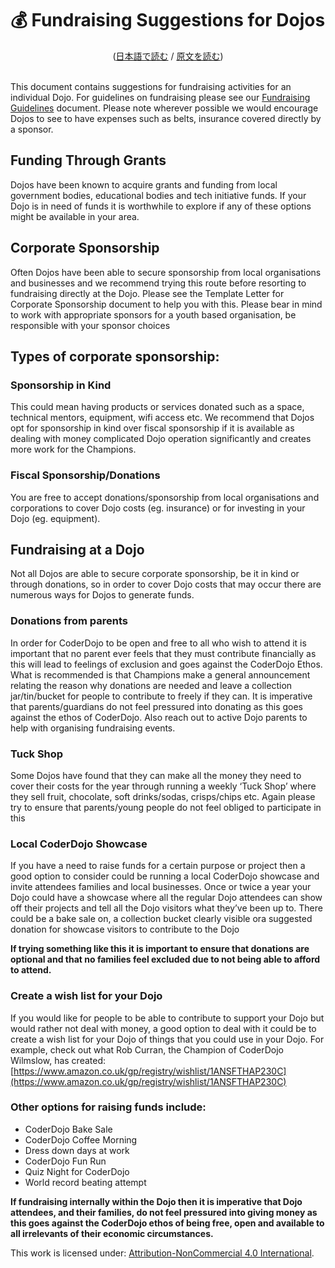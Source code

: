 # 💰 Fundraising Suggestions for Dojos
<center>(<a href="/docs/fundraising-methods">日本語で読む</a> / <a href="https://github.com/CoderDojo/kata-archive/blob/master/files/Fundraising_Methods.pdf">原文を読む</a>)</center>
<br/>

This document contains suggestions for fundraising activities for an individual Dojo. For guidelines on fundraising please see our [Fundraising Guidelines](/docs/fundraising-guidelines) document. Please note wherever possible we would encourage Dojos to see to have expenses such as belts, insurance covered directly by a sponsor.

## Funding Through Grants

Dojos have been known to acquire grants and funding from local government bodies, educational bodies and tech initiative funds. If your Dojo is in need of funds it is worthwhile to explore if any of these options might be available in your area.

## Corporate Sponsorship

Often Dojos have been able to secure sponsorship from local organisations and businesses and we recommend trying this route before resorting to fundraising directly at the Dojo. Please see the Template Letter for Corporate Sponsorship document to help you with this. Please bear in mind to work with appropriate sponsors for a youth based organisation, be responsible with your sponsor choices

## Types of corporate sponsorship:

### Sponsorship in Kind

This could mean having products or services donated such as a space, technical mentors, equipment, wifi access etc. We recommend that Dojos opt for sponsorship in kind over fiscal sponsorship if it is available as dealing with money complicated Dojo operation significantly and creates more work for the Champions.

### Fiscal Sponsorship/Donations

You are free to accept donations/sponsorship from local organisations and corporations to cover Dojo costs (eg. insurance) or for investing in your Dojo (eg. equipment).

## Fundraising at a Dojo

Not all Dojos are able to secure corporate sponsorship, be it in kind or through donations, so in order to cover Dojo costs that may occur there are numerous ways for Dojos to generate funds.

### Donations from parents

In order for CoderDojo to be open and free to all who wish to attend it is important that no parent ever feels that they must contribute financially as this will lead to feelings of exclusion and goes against the CoderDojo Ethos. What is recommended is that Champions make a general announcement relating the reason why donations are needed and leave a collection jar/tin/bucket for people to contribute to freely if they can. It is imperative that parents/guardians do not feel pressured into donating as this goes against the ethos of CoderDojo. Also reach out to active Dojo parents to help with organising fundraising events.

### Tuck Shop

Some Dojos have found that they can make all the money they need to cover their costs for the year through running a weekly ‘Tuck Shop’ where they sell fruit, chocolate, soft drinks/sodas, crisps/chips etc. Again please try to ensure that parents/young people do not feel obliged to participate in this

### Local CoderDojo Showcase

If you have a need to raise funds for a certain purpose or project then a good option to consider could be running a local CoderDojo showcase and invite attendees families and local businesses. Once or twice a year your Dojo could have a showcase where all the regular Dojo attendees can show off their projects and tell all the Dojo visitors what they’ve been up to. There could be a bake sale on, a collection bucket clearly visible ora suggested donation for showcase visitors to contribute to the Dojo

**If trying something like this it is important to ensure that donations are optional and that no families feel excluded due to not being able to afford to attend.**

### Create a wish list for your Dojo

If you would like for people to be able to contribute to support your Dojo but would
rather not deal with money, a good option to deal with it could be to create a wish list for
your Dojo of things that you could use in your Dojo. For example, check out what Rob
Curran, the Champion of CoderDojo Wilmslow, has created: [https://www.amazon.co.uk/gp/registry/wishlist/1ANSFTHAP230C](https://www.amazon.co.uk/gp/registry/wishlist/1ANSFTHAP230C)

### Other options for raising funds include:

- CoderDojo Bake Sale
- CoderDojo Coffee Morning
- Dress down days at work
- CoderDojo Fun Run
- Quiz Night for CoderDojo
- World record beating attempt

**If fundraising internally within the Dojo then it is imperative that Dojo attendees, and their families, do not feel pressured into giving money as this goes against the CoderDojo ethos of being free, open and available to all irrelevants of their economic circumstances.**

This work is licensed under: [Attribution-NonCommercial 4.0 International](https://creativecommons.org/licenses/by-nc/4.0/).

